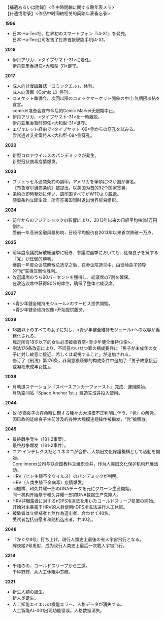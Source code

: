 【補遺あるいは附録】<作中時間軸に関する略年表メモ>  
【补遗或附录】<作品中时间轴相关的简略年表备忘录>

**1996**
- 日本·Hu-Tec社、世界初のスマートフォン『i4-X1』を発売。<br>日本·Hu-Tec公司发售了世界首款智能手机i4-X1。

**2016**
- 伊丹アリカ、<タイプヤマト-31>に着任。<br>伊丹亚里香担任<大和型-31>键守。

**2017**
- 成人向け漫画雑誌「コミックエル」、休刊。<br>成人向漫画《Comic L》停刊。
- コミケット準備会、次回以降のコミックマーケット開催の中止·無期限凍結を宣言。<br>comiket准备会宣布今后的Comic Market无限期中止。
- 伊丹アリカ、<タイプヤマト-31>を一時離脱。<br>伊丹亚里香暂时卸任<大和型-31>键守。
- エヴェレット経由で<タイプヤマト-09>側からの穿孔を試みる。<br>尝试通过艾弗雷特从<大和型-09>侧穿孔。

**2020**
- 新型コロナウイルスのパンデミックが発生。<br>新型冠状病毒疫情爆发。

**2023**
- ブリュッセル通商条約の調印。アメリカを筆頭に32か国が署名。<br>《布鲁塞尔通商条约》被提出，以美国为首的32个国家签署。
- 条約の即時発効に伴い、調印国すべてがWTOより脱退。<br>随着条约立即生效，所有签署国同时退出世界贸易组织。

**2024**
- 前年からのアジアショックの影響により、2013年以来の日経平均株価1万円割れ。<br>受前一年亚洲金融风暴影响，日经平均股价自2013年以来首次跌破一万点。

**2025**
- 前年度衆議院解散総選挙に続き、参議院選挙においても、徒嶺良子を擁する『党』が圧倒的勝利。<br>继前一年度众议院解散总选举之后，在参议院选举中，由徒岭良子领导的“党”获得压倒性胜利。
- 改選議席のうち90パーセントを獲得し、総議席の7割を確保。<br>在改选议席中获得90%的席位，确保了整体七成议席。

**2027**
- <青少年健全維持モジュール>のサービス提供開始。<br><青少年健全维持仪像>开始提供服务。

**2029**
- 18歳以下のすべての女子に対し、<青少年健全維持モジュール>への収容が義務化される。<br>规定所有18岁以下的女生必须被收容至<青少年健全维持仪像>。
- 刑法176条改正により、不同意わいせつ罪の構成要件に「男子が未成年の女子に対し故意に接近、若しくは凝視すること」が追加される。<br>修订了《刑法》第176条，非同意猥亵罪的构成条件中追加了「男子故意接近或凝视未成年女性」。

**2039**
- 月軌道ステーション『スペースアンカーファースト』完成、運用開始。<br>月轨空间站「Space Anchor 1st.」建造完成并投入使用。

**2044**
- 故·徒嶺良子の存命時に関する種々の大規模不正判明に伴う、『党』の解党。<br>因已故的徒岭良子生前涉及的各种大规模违规操作被揭发，“党”被解散。

**2045**
- 最終戰争発生（181-2事案）。<br>最终战争爆发（181-2事件）。
- コア·インテレクス社とユネスコが合併、人類旧文化保護機構として活動を開始。<br>Core Interex公司与联合国教科文组织合并，作为人类旧文化保护机构开展活动。
- HRV（ヒト生殖不全ウイルス）のパンデミックが判明。<br>HRV（人类生殖不全病毒）疫情爆发。
- 同機構、和久井耀一郎のDNAデータを元にクローン生産開始。<br>同一机构开始基于和久井耀一郎的DNA数据生产克隆人。
- HRV非曝露者に対するnDPS冷凍法を用いたコールドスリープ処置の開始。<br>开始对未暴露于HRV的人群使用nDPS冷冻法进行人工休眠。
- 被験者は立候補者と無作為選出者、合わせて40名。<br>受试者包括自愿者和随机选出者，共40名。

**2048**
- 『かぐやII号』打ち上げ。現行人類史上最後の有人宇宙飛行となる。<br>辉夜姬2号发射，成为现行人类史上最后一次载人宇宙飞行。

**2218**
- 千種のの、コールドスリープから生還。<br>千种野野，从人工休眠中苏醒。

**2221**
- 新生人類の誕生。<br>新人类诞生。
- 人工知能エイエルの機能エラー、人格データが消失する。<br>人工智能AL-001出现功能错误，人格数据消失。



